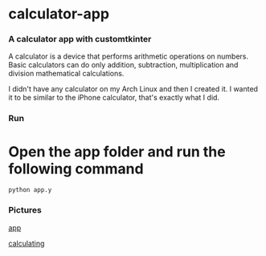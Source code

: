 # calculator-app

### A calculator app with customtkinter

A calculator is a device that performs arithmetic operations on numbers. Basic calculators can do only addition, subtraction, multiplication and division mathematical calculations.

I didn't have any calculator on my Arch Linux and then I created it. I wanted it to be similar to the iPhone calculator, that's exactly what I did.

### Run 

# Open the app folder and run the following command

```
python app.y

```

### Pictures

[app](./picture/app.png)


[calculating](./picture/calculating.png)


